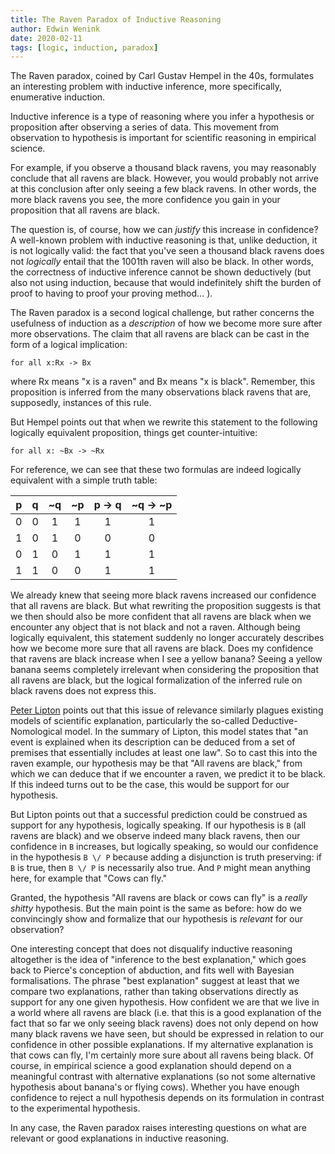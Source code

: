```yaml
---
title: The Raven Paradox of Inductive Reasoning
author: Edwin Wenink
date: 2020-02-11
tags: [logic, induction, paradox]
---
```


The Raven paradox, coined by Carl Gustav Hempel in the 40s, formulates an interesting problem with inductive inference, more specifically, enumerative induction.

Inductive inference is a type of reasoning where you infer a hypothesis or proposition after observing a series of data.
This movement from observation to hypothesis is important for scientific reasoning in empirical science. 

For example, if you observe a thousand black ravens, you may reasonably conclude that all ravens are black. 
However, you would probably not arrive at this conclusion after only seeing a few black ravens.
In other words, the more black ravens you see, the more confidence you gain in your proposition that all ravens are black.

The question is, of course, how we can *justify* this increase in confidence?
A well-known problem with inductive reasoning is that, unlike deduction, it is not logically valid: the fact that you've seen a thousand black ravens does not *logically* entail that the 1001th raven will also be black.
In other words, the correctness of inductive inference cannot be shown deductively (but also not using induction, because that would indefinitely shift the burden of proof to having to proof your proving method... ).

The Raven paradox is a second logical challenge, but rather concerns the usefulness of induction as a *description* of how we become more sure after more observations.
The claim that all ravens are black can be cast in the form of a logical implication:
```
for all x:Rx -> Bx
```

where Rx means "x is a raven" and Bx means "x is black".
Remember, this proposition is inferred from the many observations black ravens that are, supposedly, instances of this rule.

But Hempel points out that when we rewrite this statement to the following logically equivalent proposition, things get counter-intuitive:

```
for all x: ~Bx -> ~Rx
```

For reference, we can see that these two formulas are indeed logically equivalent with a simple truth table:

| p     | q   | ~q  | ~p | p -> q    | ~q -> ~p  |
|:-----:|:---:|:---:|:-: |:---------:| :-------: |
| 0     | 0   | 1   | 1  | 1         | 1         |
| 1     | 0   | 1   | 0  | 0         | 0         |
| 0     | 1   | 0   | 1  | 1         | 1         |
| 1     | 1   | 0   | 0  | 1         | 1         |

We already knew that seeing more black ravens increased our confidence that all ravens are black.
But what rewriting the proposition suggests is that we then should also be more confident that all ravens are black when we encounter any object that is not black and not a raven.
Although being logically equivalent, this statement suddenly no longer accurately describes how we become more sure that all ravens are black. 
Does my confidence that ravens are black increase when I see a yellow banana?
Seeing a yellow banana seems completely irrelevant when considering the proposition that all ravens are black, but the logical formalization of the inferred rule on black ravens does not express this. 

[Peter Lipton]( https://onlinelibrary.wiley.com/doi/abs/10.1002/9781405164481.ch29 ) points out that this issue of relevance similarly plagues existing models of scientific explanation, particularly the so-called Deductive-Nomological model.
In the summary of Lipton, this model states that "an event is explained when its description can be deduced from a set of premises that essentially includes at least one law".
So to cast this into the raven example, our hypothesis may be that "All ravens are black," from which we can deduce that if we encounter a raven, we predict it to be black.
If this indeed turns out to be the case, this would be support for our hypothesis.

But Lipton points out that a successful prediction could be construed as support for any hypothesis, logically speaking.
If our hypothesis is `B` (all ravens are black) and we observe indeed many black ravens, then our confidence in `B` increases, but logically speaking, so would our confidence in the hypothesis `B \/ P` because adding a disjunction is truth preserving: if `B` is true, then `B \/ P` is necessarily also true.
And `P` might mean anything here, for example that "Cows can fly." 

Granted, the hypothesis "All ravens are black or cows can fly" is a *really shitty* hypothesis.
But the main point is the same as before: how do we convincingly show and formalize that our hypothesis is *relevant* for our observation?

One interesting concept that does not disqualify inductive reasoning altogether is the idea of "inference to the best explanation," which goes back to Pierce's conception of abduction, and fits well with Bayesian formalisations.
The phrase "best explanation" suggest at least that we compare two explanations, rather than taking observations directly as support for any one given hypothesis.
How confident we are that we live in a world where all ravens are black (i.e. that this is a good explanation of the fact that so far we only seeing black ravens) does not only depend on how many black ravens we have seen, but should be expressed in relation to our confidence in other possible explanations.
If my alternative explanation is that cows can fly, I'm certainly more sure about all ravens being black.
Of course, in empirical science a good explanation should depend on a meaningful contrast with alternative explanations (so not some alternative hypothesis about banana's or flying cows).
Whether you have enough confidence to reject a null hypothesis depends on its formulation in contrast to the experimental hypothesis.

In any case, the Raven paradox raises interesting questions on what are relevant or good explanations in inductive reasoning.
